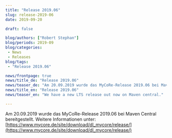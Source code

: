 ```yaml
---
title: "Release 2019.06"
slug: release-2019-06
date: 2019-09-20

draft: false

blog/authors: ["Robert Stephan"]
blog/periods: 2019-09
blog/categories:
 - News
 - Releases
blog/tags:
 - "Release 2019.06"

news/frontpage: true
news/title_de: "Release 2019.06"
news/teaser_de: "Am 20.09.2019 wurde das MyCoRe-Release 2019.06 bei Maven Central bereitgestellt."
news/title_en: "Release 2019.06"
news/teaser_en: "We have a new LTS release out now on Maven central."

---
```


Am 20.09.2019 wurde das MyCoRe-Release 2019.06  bei Maven Central bereitgestellt.
Weitere Informationen unter: 
[https://www.mycore.de/site/download/dl_mycore/release/](https://www.mycore.de/site/download/dl_mycore/release/)
